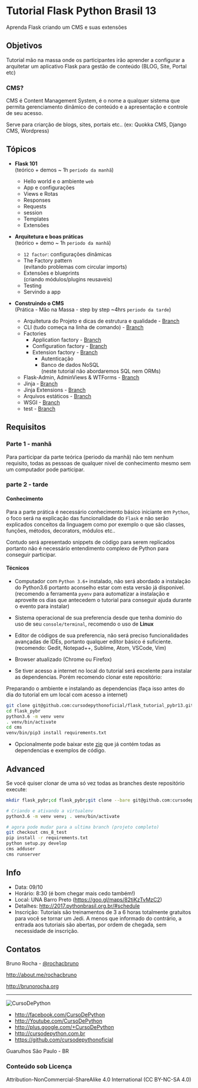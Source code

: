 # Tutorial Flask Python Brasil 13

Aprenda Flask criando um CMS e suas extensões

## Objetivos

Tutorial mão na massa onde os participantes irão aprender a configurar a
arquitetar um aplicativo Flask para gestão de conteúdo (BLOG, Site, Portal etc)

### CMS?

CMS é Content Management System, é o nome a qualquer sistema que permita gerenciamento
dinâmico de conteúdo e a apresentação e controle de seu acesso.

Serve para criarção de blogs, sites, portais etc.. (ex: Quokka CMS, Django CMS, Wordpress)

## Tópicos

- **Flask 101**  
    (teórico + demos ~ 1h `periodo da manhã`)

    * Hello world e o ambiente `web`
    * App e configurações
    * Views e Rotas
    * Responses
    * Requests
    * session
    * Templates
    * Extensões

- **Arquitetura e boas práticas**  
    (teórico + demo ~ 1h `periodo da manhã`)

    * `12 factor`: configurações dinâmicas
    * The Factory pattern  
      (evitando problemas com circular imports)
    * Extensões e blueprints  
      (criando módulos/plugins reusaveis)
    * Testing
    * Servindo a app

- **Construindo o CMS**  
    (Prática - Mão na Massa - step by step ~4hrs `periodo da tarde`)
    * Arquitetura do Projeto e dicas de estrutura e qualidade - [Branch](../../tree/cms/cms)
    * CLI (tudo começa na linha de comando) - [Branch](../../tree/cms_2_cli/cms)
    * Factories
        * Application factory - [Branch](../../tree/cms_3_app_factory/cms)
        * Configuration factory - [Branch](../../tree/cms_3_config_factory/cms)
        * Extension factory - [Branch](../../tree/cms_3_extension_factory/cms)
            * Autenticação
            * Banco de dados NoSQL  
              (neste tutorial não abordaremos SQL nem ORMs)
    * Flask-Admin, AdminViews & WTForms - [Branch](../../tree/cms_4_blog/cms)
    * Jinja - [Branch](../../tree/cms_5_jinja/cms)
    * Jinja Extensions - [Branch](../../tree/cms_5_template_globals/cms)
    * Arquivos estáticos - [Branch](../../tree/cms_6_static/cms)
    * WSGI - [Branch](../../tree/cms_7_wsgi/cms)
    * test - [Branch](../../tree/cms_8_test/cms)

## Requisitos


### Parte 1 - manhã

Para participar da parte teórica (periodo da manhã) não tem nenhum requisito, todas as pessoas de qualquer nivel de conhecimento mesmo sem um computador pode participar.


### parte 2 - tarde


#### Conhecimento 

Para a parte prática é necessário conhecimento básico iniciante em `Python`, o foco será na explicação das funcionalidade do `Flask` e não serão explicados conceitos da linguagem como por exemplo o que são classes, funções, métodos, decorators, módulos etc..

Contudo será apresentado snippets de código para serem replicados portanto não é necessário entendimento complexo de Python para conseguir participar.

#### Técnicos

* Computador com `Python 3.6+` instalado, não será abordado a instalação do Python3.6 portanto aconselho estar com esta versão já disponivel.
(recomendo a ferramenta `pyenv` para automatizar a instalação e aproveite os dias que antecedem o tutorial para conseguir ajuda durante o evento para instalar)

* Sistema operacional de sua preferencia desde que tenha dominio do uso de seu `console/terminal`, recomendo o uso de **Linux**

* Editor de códigos de sua preferencia, não será preciso funcionalidades avançadas de IDEs, portanto qualquer editor básico é suficiente. 
(recomendo: Gedit, Notepad++, Sublime, Atom, VSCode, Vim)

* Browser atualizado (Chrome ou Firefox)

* Se tiver acesso a internet no local do tutorial será excelente para instalar as dependencias. Porém recomendo clonar este repositório:

Preparando o ambiente e instalando as dependencias (faça isso antes do dia do tutorial em um local com acesso a internet)

```bash
git clone git@github.com:cursodepythonoficial/flask_tutorial_pybr13.git flask_pybr
cd flask_pybr
python3.6 -m venv venv
. venv/bin/activate
cd cms
venv/bin/pip3 install requirements.txt  
```

* Opcionalmente pode baixar este [zip](https://github.com/cursodepythonoficial/flask_tutorial_pybr13/raw/master/files/env.tgz) que já contém todas as dependencias e exemplos de código.


## Advanced

Se você quiser clonar de uma só vez todas as branches deste repositório execute:

```bash
mkdir flask_pybr;cd flask_pybr;git clone --bare git@github.com:cursodepythonoficial/flask_tutorial_pybr13.git .git;git config --unset core.bare;git reset --hard

# Criando e ativando a virtualenv
python3.6 -m venv venv; . venv/bin/activate

# agora pode mudar para a ultima branch (projeto completo)
git checkout cms_8_test
pip install -r requirements.txt
python setup.py develop
cms adduser
cms runserver
```

## Info

- Data: 09/10
- Horário: 8:30 (é bom chegar mais cedo também!)
- Local: UNA Barro Preto (https://goo.gl/maps/82tiKzTvMzC2)
- Detalhes: http://2017.pythonbrasil.org.br/#schedule
- Inscrição: Tutoriais são treinamentos de 3 a 6 horas totalmente gratuitos para você se tornar um Jedi. A menos que informado do contrário, a entrada aos tutoriais são abertas, por ordem de chegada, sem necessidade de inscrição.

## Contatos

Bruno Rocha - [@rochacbruno](http://github.com/rochacbruno)

http://about.me/rochacbruno

http://brunorocha.org


---


![CursoDePython](https://avatars2.githubusercontent.com/u/31020499?v=4&s=200)

- http://facebook.com/CursoDePython
- http://Youtube.com/CursoDePython
- http://plus.google.com/+CursoDePython
- http://cursodepython.com.br
- https://github.com/cursodepythonoficial

Guarulhos São Paulo - BR

### Conteúdo sob Licença 

Attribution-NonCommercial-ShareAlike 4.0 International (CC BY-NC-SA 4.0)
